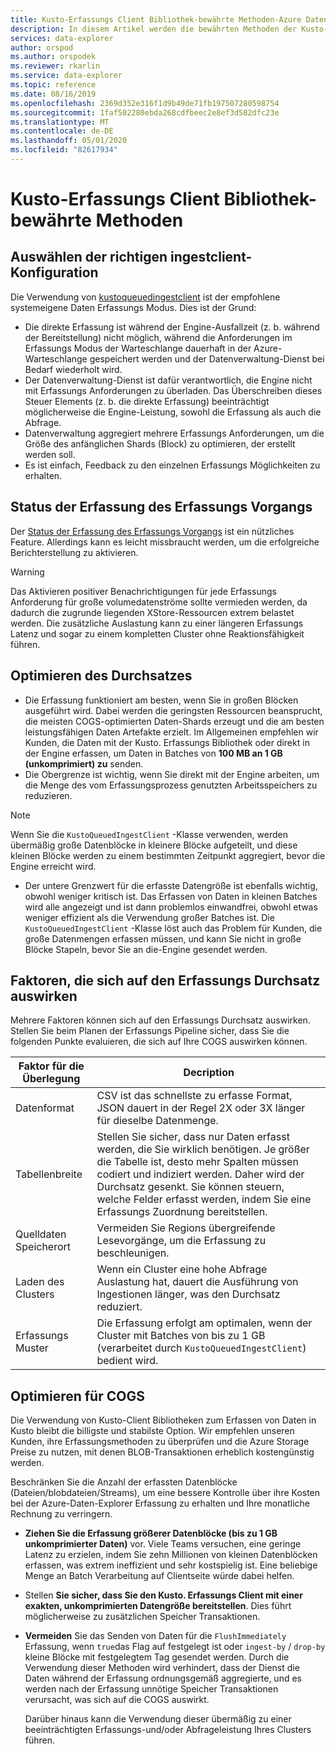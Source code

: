 ```yaml
---
title: Kusto-Erfassungs Client Bibliothek-bewährte Methoden-Azure Daten-Explorer | Microsoft-Dokumentation
description: In diesem Artikel werden die bewährten Methoden der Kusto-Erfassungs Client Bibliothek in Azure Daten-Explorer beschrieben.
services: data-explorer
author: orspod
ms.author: orspodek
ms.reviewer: rkarlin
ms.service: data-explorer
ms.topic: reference
ms.date: 08/16/2019
ms.openlocfilehash: 2369d352e316f1d9b49de71fb197507280598754
ms.sourcegitcommit: 1faf502280ebda268cdfbeec2e8ef3d582dfc23e
ms.translationtype: MT
ms.contentlocale: de-DE
ms.lasthandoff: 05/01/2020
ms.locfileid: "82617934"
---
```

# <a name="kusto-ingest-client-library---best-practices"></a>Kusto-Erfassungs Client Bibliothek-bewährte Methoden

## <a name="choosing-the-right-ingestclient-flavor"></a>Auswählen der richtigen ingestclient-Konfiguration

Die Verwendung von [kustoqueuedingestclient](kusto-ingest-client-reference.md#interface-ikustoqueuedingestclient) ist der empfohlene systemeigene Daten Erfassungs Modus. Dies ist der Grund:
* Die direkte Erfassung ist während der Engine-Ausfallzeit (z. b. während der Bereitstellung) nicht möglich, während die Anforderungen im Erfassungs Modus der Warteschlange dauerhaft in der Azure-Warteschlange gespeichert werden und der Datenverwaltung-Dienst bei Bedarf wiederholt wird.
* Der Datenverwaltung-Dienst ist dafür verantwortlich, die Engine nicht mit Erfassungs Anforderungen zu überladen. Das Überschreiben dieses Steuer Elements (z. b. die direkte Erfassung) beeinträchtigt möglicherweise die Engine-Leistung, sowohl die Erfassung als auch die Abfrage.
* Datenverwaltung aggregiert mehrere Erfassungs Anforderungen, um die Größe des anfänglichen Shards (Block) zu optimieren, der erstellt werden soll.
* Es ist einfach, Feedback zu den einzelnen Erfassungs Möglichkeiten zu erhalten.

## <a name="tracking-ingest-operation-status"></a>Status der Erfassung des Erfassungs Vorgangs

Der [Status der Erfassung des Erfassungs Vorgangs](kusto-ingest-client-status.md#tracking-ingestion-status-kustoqueuedingestclient) ist ein nützliches Feature. Allerdings kann es leicht missbraucht werden, um die erfolgreiche Berichterstellung zu aktivieren.

> [!WARNING]
> Das Aktivieren positiver Benachrichtigungen für jede Erfassungs Anforderung für große volumedatenströme sollte vermieden werden, da dadurch die zugrunde liegenden XStore-Ressourcen extrem belastet werden. Die zusätzliche Auslastung kann zu einer längeren Erfassungs Latenz und sogar zu einem kompletten Cluster ohne Reaktionsfähigkeit führen.

## <a name="optimizing-for-throughput"></a>Optimieren des Durchsatzes

* Die Erfassung funktioniert am besten, wenn Sie in großen Blöcken ausgeführt wird. Dabei werden die geringsten Ressourcen beansprucht, die meisten COGS-optimierten Daten-Shards erzeugt und die am besten leistungsfähigen Daten Artefakte erzielt. Im Allgemeinen empfehlen wir Kunden, die Daten mit der Kusto. Erfassungs Bibliothek oder direkt in der Engine erfassen, um Daten in Batches von **100 MB an 1 GB (unkomprimiert) zu** senden.
* Die Obergrenze ist wichtig, wenn Sie direkt mit der Engine arbeiten, um die Menge des vom Erfassungsprozess genutzten Arbeitsspeichers zu reduzieren. 

> [!NOTE]
> Wenn Sie die `KustoQueuedIngestClient` -Klasse verwenden, werden übermäßig große Datenblöcke in kleinere Blöcke aufgeteilt, und diese kleinen Blöcke werden zu einem bestimmten Zeitpunkt aggregiert, bevor die Engine erreicht wird.

* Der untere Grenzwert für die erfasste Datengröße ist ebenfalls wichtig, obwohl weniger kritisch ist. Das Erfassen von Daten in kleinen Batches wird alle angezeigt und ist dann problemlos einwandfrei, obwohl etwas weniger effizient als die Verwendung großer Batches ist. Die `KustoQueuedIngestClient` -Klasse löst auch das Problem für Kunden, die große Datenmengen erfassen müssen, und kann Sie nicht in große Blöcke Stapeln, bevor Sie an die-Engine gesendet werden.

## <a name="factors-impacting-ingestion-throughput"></a>Faktoren, die sich auf den Erfassungs Durchsatz auswirken

Mehrere Faktoren können sich auf den Erfassungs Durchsatz auswirken. Stellen Sie beim Planen der Erfassungs Pipeline sicher, dass Sie die folgenden Punkte evaluieren, die sich auf Ihre COGS auswirken können.

| Faktor für die Überlegung |  Decription                                                                                               |
|--------------------------|-----------------------------------------------------------------------------------------------------------|
| Datenformat              | CSV ist das schnellste zu erfasse Format, JSON dauert in der Regel 2X oder 3X länger für dieselbe Datenmenge.|
| Tabellenbreite              | Stellen Sie sicher, dass nur Daten erfasst werden, die Sie wirklich benötigen. Je größer die Tabelle ist, desto mehr Spalten müssen codiert und indiziert werden. Daher wird der Durchsatz gesenkt. Sie können steuern, welche Felder erfasst werden, indem Sie eine Erfassungs Zuordnung bereitstellen.|
| Quelldaten Speicherort     | Vermeiden Sie Regions übergreifende Lesevorgänge, um die Erfassung zu beschleunigen.                                                       |
| Laden des Clusters      | Wenn ein Cluster eine hohe Abfrage Auslastung hat, dauert die Ausführung von Ingestionen länger, was den Durchsatz reduziert.|
| Erfassungs Muster        | Die Erfassung erfolgt am optimalen, wenn der Cluster mit Batches von bis zu 1 GB (verarbeitet durch `KustoQueuedIngestClient`) bedient wird. |

## <a name="optimizing-for-cogs"></a>Optimieren für COGS

Die Verwendung von Kusto-Client Bibliotheken zum Erfassen von Daten in Kusto bleibt die billigste und stabilste Option. Wir empfehlen unseren Kunden, ihre Erfassungsmethoden zu überprüfen und die Azure Storage Preise zu nutzen, mit denen BLOB-Transaktionen erheblich kostengünstig werden.

Beschränken Sie die Anzahl der erfassten Datenblöcke (Dateien/blobdateien/Streams), um eine bessere Kontrolle über ihre Kosten bei der Azure-Daten-Explorer Erfassung zu erhalten und Ihre monatliche Rechnung zu verringern.

* **Ziehen Sie die Erfassung größerer Datenblöcke (bis zu 1 GB unkomprimierter Daten)** vor. 
    Viele Teams versuchen, eine geringe Latenz zu erzielen, indem Sie zehn Millionen von kleinen Datenblöcken erfassen, was extrem ineffizient und sehr kostspielig ist. Eine beliebige Menge an Batch Verarbeitung auf Clientseite würde dabei helfen. 
* Stellen **Sie sicher, dass Sie den Kusto. Erfassungs Client mit einer exakten, unkomprimierten Datengröße bereitstellen**.
    Dies führt möglicherweise zu zusätzlichen Speicher Transaktionen.
* **Vermeiden** Sie das Senden von Daten für die `FlushImmediately` Erfassung, wenn `true`das Flag auf festgelegt ist oder `ingest-by` / `drop-by` kleine Blöcke mit festgelegtem Tag gesendet werden.
    Durch die Verwendung dieser Methoden wird verhindert, dass der Dienst die Daten während der Erfassung ordnungsgemäß aggregierte, und es werden nach der Erfassung unnötige Speicher Transaktionen verursacht, was sich auf die COGS auswirkt.
    
    Darüber hinaus kann die Verwendung dieser übermäßig zu einer beeinträchtigten Erfassungs-und/oder Abfrageleistung Ihres Clusters führen.
    
